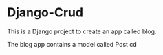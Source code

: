 # Django-Crud

This is a Django project to create an app called blog. 

The blog app contains a model called Post 
cd